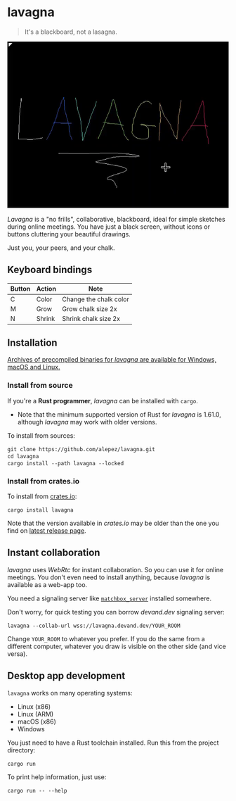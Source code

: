 # lavagna

> It's a blackboard, not a lasagna.

![preview](.lavagna.gif)

*Lavagna* is a "no frills", collaborative, blackboard, ideal for simple
sketches during online meetings. You have just a black screen, without icons or
buttons cluttering your beautiful drawings.

Just you, your peers, and your chalk.

## Keyboard bindings

| Button | Action   | Note                                 |
|--------|----------|--------------------------------------|
| C      | Color    | Change the chalk color               |
| M      | Grow     | Grow chalk size 2x                   |
| N      | Shrink   | Shrink chalk size 2x                 |

## Installation

[Archives of precompiled binaries for *lavagna* are available for Windows, macOS
and Linux.](https://github.com/alepez/lavagna/releases/latest)

### Install from source

If you're a **Rust programmer**, *lavagna* can be installed with `cargo`.

- Note that the minimum supported version of Rust for *lavagna* is 1.61.0,
  although *lavagna* may work with older versions.

To install from sources:

```shell
git clone https://github.com/alepez/lavagna.git
cd lavagna
cargo install --path lavagna --locked
```

### Install from crates.io

To install from [crates.io](https://crates.io):

```shell
cargo install lavagna
```

Note that the version available in *crates.io* may be older than the one you
find on [latest release
page](https://github.com/alepez/lavagna/releases/latest).

## Instant collaboration

*lavagna* uses *WebRtc* for instant collaboration. So you can use it for online
meetings. You don't even need to install anything, because *lavagna* is available
as a web-app too.

You need a signaling server
like [`matchbox_server`](https://github.com/johanhelsing/matchbox/tree/main/matchbox_server)
installed somewhere.

Don't worry, for quick testing you can borrow *devand.dev* signaling server:

```shell
lavagna --collab-url wss://lavagna.devand.dev/YOUR_ROOM
```

Change `YOUR_ROOM` to whatever you prefer. If you do the same from a different
computer, whatever you draw is visible on the other side (and vice versa).

## Desktop app development

`lavagna` works on many operating systems:

- Linux (x86)
- Linux (ARM)
- macOS (x86)
- Windows

You just need to have a Rust toolchain installed. Run this from the project
directory:

```shell
cargo run
```

To print help information, just use:

```shell
cargo run -- --help
```

